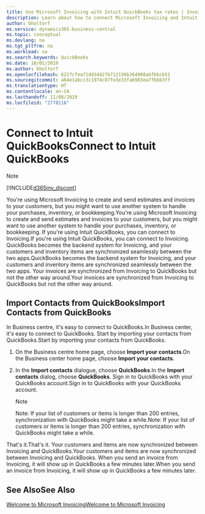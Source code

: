 ```yaml
---
title: Use Microsoft Invoicing with Intuit QuickBooks tax rates | Invoicing
description: Learn about how to connect Microsoft Invoicing and Intuit QuickBooks.
author: bholtorf
ms.service: dynamics365-business-central
ms.topic: conceptual
ms.devlang: na
ms.tgt_pltfrm: na
ms.workload: na
ms.search.keywords: QuickBooks
ms.date: 10/01/2019
ms.author: bholtorf
ms.openlocfilehash: 6227cfea71dd3d427b712156b264908abfbbcb51
ms.sourcegitcommit: a64e1abcc3c1974c87fe3e33fa6983ea7fbbb3ff
ms.translationtype: HT
ms.contentlocale: en-CA
ms.lasthandoff: 11/08/2019
ms.locfileid: "2778118"
---
```

# <a name="connect-to-intuit-quickbooks"></a><span data-ttu-id="d36be-103">Connect to Intuit QuickBooks</span><span class="sxs-lookup"><span data-stu-id="d36be-103">Connect to Intuit QuickBooks</span></span>
> [!Note]
> [!INCLUDE[d365inv_discont](includes/d365inv_discont.md)]

<span data-ttu-id="d36be-104">You're using Microsoft Invoicing to create and send estimates and invoices to your customers, but you might want to use another system to handle your purchases, inventory, or bookkeeping.</span><span class="sxs-lookup"><span data-stu-id="d36be-104">You're using Microsoft Invoicing to create and send estimates and invoices to your customers, but you might want to use another system to handle your purchases, inventory, or bookkeeping.</span></span> <span data-ttu-id="d36be-105">If you're using Intuit QuickBooks, you can connect to Invoicing.</span><span class="sxs-lookup"><span data-stu-id="d36be-105">If you're using Intuit QuickBooks, you can connect to Invoicing.</span></span> <span data-ttu-id="d36be-106">QuickBooks becomes the backend system for Invoicing, and your customers and inventory items are synchronized seamlessly between the two apps.</span><span class="sxs-lookup"><span data-stu-id="d36be-106">QuickBooks becomes the backend system for Invoicing, and your customers and inventory items are synchronized seamlessly between the two apps.</span></span> <span data-ttu-id="d36be-107">Your invoices are synchronized from Invoicing to QuickBooks but not the other way around.</span><span class="sxs-lookup"><span data-stu-id="d36be-107">Your invoices are synchronized from Invoicing to QuickBooks but not the other way around.</span></span>

## <a name="import-contacts-from-quickbooks"></a><span data-ttu-id="d36be-108">Import Contacts from QuickBooks</span><span class="sxs-lookup"><span data-stu-id="d36be-108">Import Contacts from QuickBooks</span></span>
<span data-ttu-id="d36be-109">In Business centre, it's easy to connect to QuickBooks.</span><span class="sxs-lookup"><span data-stu-id="d36be-109">In Business center, it's easy to connect to QuickBooks.</span></span> <span data-ttu-id="d36be-110">Start by importing your contacts from QuickBooks.</span><span class="sxs-lookup"><span data-stu-id="d36be-110">Start by importing your contacts from QuickBooks.</span></span>

1. <span data-ttu-id="d36be-111">On the Business centre home page, choose **Import your contacts**.</span><span class="sxs-lookup"><span data-stu-id="d36be-111">On the Business center home page, choose **Import your contacts**.</span></span>
2. <span data-ttu-id="d36be-112">In the **Import contacts** dialogue, choose **QuickBooks**.</span><span class="sxs-lookup"><span data-stu-id="d36be-112">In the **Import contacts** dialog, choose **QuickBooks**.</span></span> <span data-ttu-id="d36be-113">Sign in to QuickBooks with your QuickBooks account.</span><span class="sxs-lookup"><span data-stu-id="d36be-113">Sign in to QuickBooks with your QuickBooks account.</span></span>

    > [!Note]
    > <span data-ttu-id="d36be-114">Note: If your list of customers or items is longer than 200 entries, synchronization with QuickBooks might take a while.</span><span class="sxs-lookup"><span data-stu-id="d36be-114">Note: If your list of customers or items is longer than 200 entries, synchronization with QuickBooks might take a while.</span></span>

<span data-ttu-id="d36be-115">That's it.</span><span class="sxs-lookup"><span data-stu-id="d36be-115">That's it.</span></span> <span data-ttu-id="d36be-116">Your customers and items are now synchronized between Invoicing and QuickBooks.</span><span class="sxs-lookup"><span data-stu-id="d36be-116">Your customers and items are now synchronized between Invoicing and QuickBooks.</span></span> <span data-ttu-id="d36be-117">When you send an invoice from Invoicing, it will show up in QuickBooks a few minutes later.</span><span class="sxs-lookup"><span data-stu-id="d36be-117">When you send an invoice from Invoicing, it will show up in QuickBooks a few minutes later.</span></span>

## <a name="see-also"></a><span data-ttu-id="d36be-118">See Also</span><span class="sxs-lookup"><span data-stu-id="d36be-118">See Also</span></span>
[<span data-ttu-id="d36be-119">Welcome to Microsoft Invoicing</span><span class="sxs-lookup"><span data-stu-id="d36be-119">Welcome to Microsoft Invoicing</span></span>](index.md)